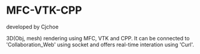 # MFC-VTK-CPP

developed by Cjchoe

3D(Obj, mesh) rendering using MFC, VTK and CPP.
It can be connected to 'Collaboration_Web' using socket and offers real-time interation using 'Curl'.
